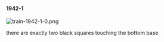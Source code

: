 #### 1942-1
![train-1942-1-0.png](https://github.com/lil-lab/nlvr/raw/master/nlvr/train/images/22/train-1942-1-0.png "train-1942-1-0.png")

there are exactly two black squares touching the bottom base